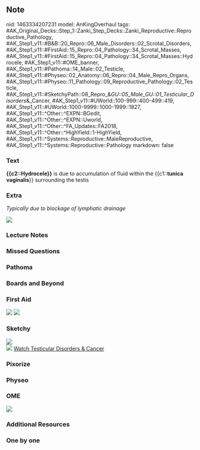 ## Note
nid: 1463334207231
model: AnKingOverhaul
tags: #AK_Original_Decks::Step_1::Zanki_Step_Decks::Zanki_Reproductive::Reproductive_Pathology, #AK_Step1_v11::#B&B::20_Repro::06_Male_Disorders::02_Scrotal_Disorders, #AK_Step1_v11::#FirstAid::15_Repro::04_Pathology::34_Scrotal_Masses, #AK_Step1_v11::#FirstAid::15_Repro::04_Pathology::34_Scrotal_Masses::Hydrocele, #AK_Step1_v11::#OME_banner, #AK_Step1_v11::#Pathoma::14_Male::02_Testicle, #AK_Step1_v11::#Physeo::02_Anatomy::06_Repro::04_Male_Repro_Organs, #AK_Step1_v11::#Physeo::11_Pathology::09_Reproductive_Pathology::02_Testicle, #AK_Step1_v11::#SketchyPath::08_Repro_&_GU::05_Male_GU::01_Testicular_Disorders_&_Cancer, #AK_Step1_v11::#UWorld::100-999::400-499::419, #AK_Step1_v11::#UWorld::1000-9999::1000-1999::1827, #AK_Step1_v11::^Other::^EXPN::BGedit, #AK_Step1_v11::^Other::^EXPN::Uworld, #AK_Step1_v11::^Other::^FA_Updates::FA2018, #AK_Step1_v11::^Other::^HighYield::1-HighYield, #AK_Step1_v11::^Systems::Reproductive::MaleReproductive, #AK_Step1_v11::^Systems::Reproductive::Pathology
markdown: false

### Text
<div>
  <div>
    <div>
      <b>{{c2::Hydrocele}}</b> is due to accumulation of fluid
      within the {{c1::<b>tunica</b> <b>vaginalis</b>}} surrounding
      the testis
    </div>
  </div>
</div>

### Extra
<i>Typically due to blockage of lymphatic drainage</i>
<div>
  <i><img src="paste-1278594584150017.jpg"></i>
</div>

### Lecture Notes


### Missed Questions


### Pathoma


### Boards and Beyond


### First Aid
<img src="tmpCFgRcA.png"> <img src="tmpqghiAq.png">

### Sketchy
<div>
  <i><img src="paste-326159816459390_1566160514431.jpg"></i>
</div><img src="tmpq6oIaY_1566160514431.png"> <a href=
"https://dashboard.sketchy.com/study/medical/courses/medical-pathophysiology/units/medical-pathophysiology-reproductive-gu/videos/medical-pathophysiology-reproductive-and-gu-male-gu-testicular-disorders-and-cancer?utm_source=anki&utm_medium=partnership&utm_campaign=february_update&utm_content=medical">
Watch Testicular Disorders & Cancer</a>

### Pixorize


### Physeo


### OME
<div class="ome-widget">
  <a href="https://onlinemeded.org?ref=anki"><img src=
  "_OME_AnkiFlashcards_General_7.png"></a>
</div>

### Additional Resources


### One by one

